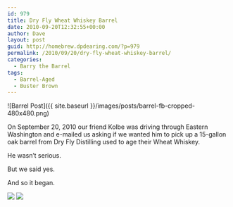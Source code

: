 ```yaml
---
id: 979
title: Dry Fly Wheat Whiskey Barrel
date: 2010-09-20T12:32:55+00:00
author: Dave
layout: post
guid: http://homebrew.dpdearing.com/?p=979
permalink: /2010/09/20/dry-fly-wheat-whiskey-barrel/
categories:
  - Barry the Barrel
tags:
  - Barrel-Aged
  - Buster Brown
---
```

![Barrel Post]({{ site.baseurl }}/images/posts/barrel-fb-cropped-480x480.png)

On September 20, 2010 our friend Kolbe was driving through Eastern Washington and e-mailed us asking if we wanted him to pick up a 15-gallon oak barrel from Dry Fly Distilling used to age their Wheat Whiskey.

He wasn&#8217;t serious. 

<!--more-->

But we said yes. 

And so it began.


<img class="aligncenter" src="{{ site.baseurl }}/images/posts/barrel-2-669x500.jpeg" /> 

<img class="aligncenter" src="{{ site.baseurl }}/images/posts/barrel-3-669x500.jpeg" />